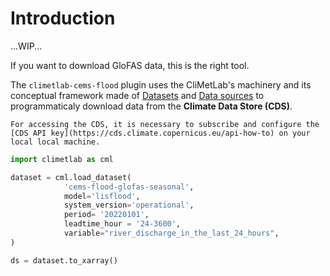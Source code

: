
# Introduction

...WIP...

If you want to download GloFAS data, this is the right tool.

The `climetlab-cems-flood` plugin uses the CliMetLab's machinery and its conceptual framework made of [Datasets](https://climetlab.readthedocs.io/en/latest/guide/datasets.html) and [Data sources](https://climetlab.readthedocs.io/en/latest/guide/sources.html) to programmaticaly download data from the **Climate Data Store (CDS)**.

```{warning}
For accessing the CDS, it is necessary to subscribe and configure the [CDS API key](https://cds.climate.copernicus.eu/api-how-to) on your local local machine.
```



```python
import climetlab as cml

dataset = cml.load_dataset(
            'cems-flood-glofas-seasonal',
            model='lisflood',
            system_version='operational',
            period= '20220101',
            leadtime_hour = '24-3600',
            variable="river_discharge_in_the_last_24_hours",
)

ds = dataset.to_xarray()

```
